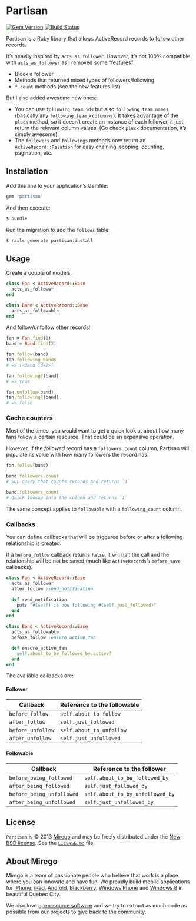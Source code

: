 # Partisan

[![Gem Version](https://badge.fury.io/rb/partisan.png)](https://rubygems.org/gems/partisan)
[![Build Status](https://travis-ci.org/mirego/partisan.png?branch=master)](https://travis-ci.org/mirego/partisan)

Partisan is a Ruby library that allows ActiveRecord records to follow other records.

It’s heavily inspired by `acts_as_follower`. However, it’s not 100% compatible with `acts_as_follower` as I removed some “features”:

* Block a follower
* Methods that returned mixed types of followers/following
* `*_count` methods (see the new features list)

But I also added awesome new ones:

* You can use `following_team_ids` but also `following_team_names` (basically any `following_team_<column>s`). It takes advantage of the `pluck` method, so it doesn’t create an instance of each follower, it just return the relevant column values. (Go check `pluck` documentation, it’s simply awesome).
* The `followers` and `followings` methods now return an `ActiveRecord::Relation` for easy chaining, scoping, counting, pagination, etc.

## Installation

Add this line to your application’s Gemfile:

```ruby
gem 'partisan'
```

And then execute:

```bash
$ bundle
```

Run the migration to add the `follows` table:

```bash
$ rails generate partisan:install
```

## Usage

Create a couple of models.

```ruby
class Fan < ActiveRecord::Base
  acts_as_follower
end

class Band < ActiveRecord::Base
  acts_as_followable
end
```

And follow/unfollow other records!

```ruby
fan = Fan.find(1)
band = Band.find(2)

fan.follow(band)
fan.following_bands
# => [<Band id=2>]

fan.following?(band)
# => true

fan.unfollow(band)
fan.following?(band)
# => false
```

### Cache counters

Most of the times, you would want to get a quick look at about how many fans follow a certain resource. That could be an expensive operation.

However, if the *followed* record has a `followers_count` column, Partisan will populate its value with how many followers the record has.

```ruby
fan.follow(band)

band.followers.count
# SQL query that counts records and returns `1`

band.followers_count
# Quick lookup into the column and returns `1`
```

The same concept applies to `followable` with a `following_count` column.

### Callbacks

You can define callbacks that will be triggered before or after a following relationship is created.

If a `before_follow` callback returns `false`, it will halt the call and the relationship will be not be saved (much like `ActiveRecords`’s `before_save` callbacks).

```ruby
class Fan < ActiveRecord::Base
  acts_as_follower
  after_follow :send_notification

  def send_notification
    puts "#{self} is now following #{self.just_followed}"
  end
end

class Band < ActiveRecord::Base
  acts_as_followable
  before_follow :ensure_active_fan

  def ensure_active_fan
    self.about_to_be_followed_by.active?
  end
end
```

The available callbacks are:

#### Follower

| Callback          | Reference to the followable |
| ------------------|-----------------------------|
| `before_follow`   | `self.about_to_follow`      |
| `after_follow`    | `self.just_followed`        |
| `before_unfollow` | `self.about_to_unfollow`    |
| `after_unfollow`  | `self.just_unfollowed`      |

#### Followable

| Callback                  | Reference to the follower        |
| --------------------------|----------------------------------|
| `before_being_followed`   | `self.about_to_be_followed_by`   |
| `after_being_followed`    | `self.just_followed_by`          |
| `before_being_unfollowed` | `self.about_to_by_unfollowed_by` |
| `after_being_unfollowed`  | `self.just_unfollowed_by`        |

## License

`Partisan` is © 2013 [Mirego](http://www.mirego.com) and may be freely distributed under the [New BSD license](http://opensource.org/licenses/BSD-3-Clause).  See the [`LICENSE.md`](https://github.com/mirego/partisan/blob/master/LICENSE.md) file.

## About Mirego

Mirego is a team of passionate people who believe that work is a place where you can innovate and have fun. We proudly build mobile applications for [iPhone](http://mirego.com/en/iphone-app-development/ "iPhone application development"), [iPad](http://mirego.com/en/ipad-app-development/ "iPad application development"), [Android](http://mirego.com/en/android-app-development/ "Android application development"), [Blackberry](http://mirego.com/en/blackberry-app-development/ "Blackberry application development"), [Windows Phone](http://mirego.com/en/windows-phone-app-development/ "Windows Phone application development") and [Windows 8](http://mirego.com/en/windows-8-app-development/ "Windows 8 application development") in beautiful Quebec City.

We also love [open-source software](http://open.mirego.com/) and we try to extract as much code as possible from our projects to give back to the community.
